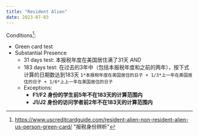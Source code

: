 ```yaml
---
title: "Resident Alien"
date: 2023-07-03
---
```


Conditions[^1]:
- Green card test
- Substantial Presence
	- 31 days test: 本报税年度在美国居住满了31天 _AND_
	- 183 days test: 在过去的3年中（包括本报税年度和之前的两年），按下式计算的日期数达到183天 `1*本报税年度在美国居住的日子 + 1/3*上一年在美国居住的日子 + 1/6*上上一年在美国居住的日子`
	- Exceptions:
		- **F1/F2 身份的学生前5年不在183天的计算范围内**
		- **J1/J2 身份的访问学者前2年不在183天的计算范围内**

[^1]: https://www.uscreditcardguide.com/resident-alien-non-resident-alien-us-person-green-card/ "报税身份辨析"